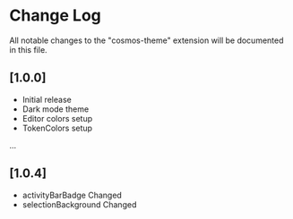 # Change Log

All notable changes to the "cosmos-theme" extension will be documented in this file.

## [1.0.0]

- Initial release
- Dark mode theme
- Editor colors setup
- TokenColors setup

...

## [1.0.4]

- activityBarBadge Changed
- selectionBackground Changed
